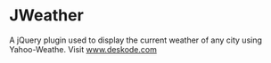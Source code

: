 # JWeather
A jQuery plugin used to display the current weather of any city using Yahoo-Weathe. Visit www.deskode.com
